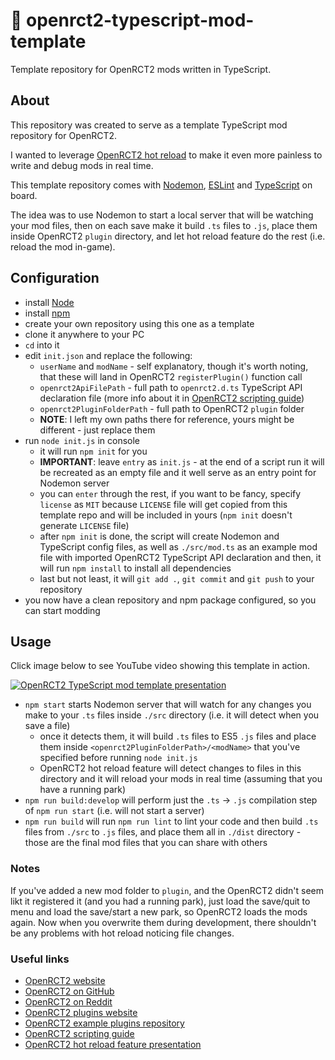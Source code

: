 


# 🔨 openrct2-typescript-mod-template
Template repository for OpenRCT2 mods written in TypeScript.

## About
This repository was created to serve as a template TypeScript mod repository for OpenRCT2.

I wanted to leverage [OpenRCT2 hot reload](https://github.com/OpenRCT2/OpenRCT2/blob/develop/distribution/scripting.md#writing-scripts) to make it even more painless to write and debug mods in real time.

This template repository comes with [Nodemon](https://nodemon.io/), [ESLint](https://eslint.org/) and [TypeScript](https://www.typescriptlang.org/) on board.

The idea was to use Nodemon to start a local server that will be watching your mod files, then on each save make it build `.ts` files to `.js`, place them inside OpenRCT2 `plugin` directory, and let hot reload feature do the rest (i.e. reload the mod in-game).

## Configuration
- install [Node](https://nodejs.org/en/)
- install [npm](https://www.npmjs.com/get-npm)
- create your own repository using this one as a template
- clone it anywhere to your PC
- `cd` into it
- edit `init.json` and replace the following:
	- `userName` and `modName` - self explanatory, though it's worth noting, that these will land in OpenRCT2 `registerPlugin()` function call
	- `openrct2ApiFilePath` - full path to `openrct2.d.ts` TypeScript API declaration file (more info about it in [OpenRCT2 scripting guide](https://github.com/OpenRCT2/OpenRCT2/blob/develop/distribution/scripting.md))
	- `openrct2PluginFolderPath` - full path to OpenRCT2 `plugin` folder
	- **NOTE**: I left my own paths there for reference, yours might be different - just replace them
- run `node init.js` in console
	- it will run `npm init` for you
	- **IMPORTANT**: leave `entry` as `init.js` - at the end of a script run it will be recreated as an empty file and it well serve as an entry point for Nodemon server
	- you can `enter` through the rest, if you want to be fancy, specify `license` as `MIT` because `LICENSE` file will get copied from this template repo and will be included in yours (`npm init` doesn't generate `LICENSE` file)
	- after `npm init` is done, the script will create Nodemon and TypeScript config files, as well as `./src/mod.ts` as an example mod file with imported OpenRCT2 TypeScript API declaration and then, it will run `npm install` to install all dependencies
	- last but not least, it will `git add .`, `git commit` and `git push` to your repository
- you now have a clean repository and npm package configured, so you can start modding

## Usage

Click image below to see YouTube video showing this template in action.

[![OpenRCT2 TypeScript mod template presentation](http://img.youtube.com/vi/jXORMxoQmwU/0.jpg)](http://www.youtube.com/watch?v=jXORMxoQmwU "OpenRCT2 TypeScript mod template presentation")

- `npm start` starts Nodemon server that will watch for any changes you make to your `.ts` files inside `./src` directory (i.e. it will detect when you save a file)
	- once it detects them, it will build `.ts` files to ES5 `.js` files and place them inside `<openrct2PluginFolderPath>/<modName>` that you've specified before running `node init.js`
	- OpenRCT2 hot reload feature will detect changes to files in this directory and it will reload your mods in real time (assuming that you have a running park)
- `npm run build:develop` will perform just the `.ts` -> `.js` compilation step of `npm run start` (i.e. will not start a server)
- `npm run build` will run `npm run lint` to lint your code and then build `.ts` files from `./src` to `.js` files, and place them all in `./dist` directory - those are the final mod files that you can share with others

### Notes
If you've added a new mod folder to `plugin`, and the OpenRCT2 didn't seem likt it registered it (and you had a running park), just load the save/quit to menu and load the save/start a new park, so OpenRCT2 loads the mods again. Now when you overwrite them during development, there shouldn't be any problems with hot reload noticing file changes.

### Useful links
- [OpenRCT2 website](https://openrct2.io/)
- [OpenRCT2 on GitHub](https://github.com/OpenRCT2)
- [OpenRCT2 on Reddit](https://www.reddit.com/r/openrct2)
- [OpenRCT2 plugins website](https://openrct2plugins.org/)
- [OpenRCT2 example plugins repository](https://github.com/OpenRCT2/plugin-samples)
- [OpenRCT2 scripting guide](https://github.com/OpenRCT2/OpenRCT2/blob/develop/distribution/scripting.md)
- [OpenRCT2 hot reload feature presentation](https://www.youtube.com/watch?v=jmjWzEhmDjk)
